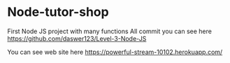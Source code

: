 # Node-tutor-shop
First Node JS project with many functions
All commit you can see here 
https://github.com/daswer123/Level-3-Node-JS

You can see web site here https://powerful-stream-10102.herokuapp.com/
